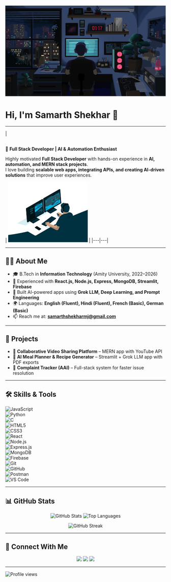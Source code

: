 [![Banner](https://raw.githubusercontent.com/Samarth-Shekhar/Samarth-Shekhar/main/banner.gif)](https://www.linkedin.com/in/samarth-shekhar-185ba311a)

# Hi, I'm Samarth Shekhar 👋  

---

| <p align="left">  
🚀 **Full Stack Developer | AI & Automation Enthusiast**  

Highly motivated **Full Stack Developer** with hands-on experience in **AI, automation, and MERN stack projects**.  
I love building **scalable web apps, integrating APIs, and creating AI-driven solutions** that improve user experiences.  
</p> | <img src="https://raw.githubusercontent.com/Samarth-Shekhar/Samarth-Shekhar/main/coding.gif" width="250" alt="Coding GIF"/> |
|---|---|

---

## 👨‍💻 About Me  
- 🎓 B.Tech in **Information Technology** (Amity University, 2022–2026)  
- 🔭 Experienced with **React.js, Node.js, Express, MongoDB, Streamlit, Firebase**  
- 🤖 Built AI-powered apps using **Grok LLM, Deep Learning, and Prompt Engineering**  
- 🌍 Languages: **English (Fluent), Hindi (Fluent), French (Basic), German (Basic)**  
- 📫 Reach me at: **samarthshekharmj@gmail.com**  

---

## 📌 Projects  
- 🎥 **Collaborative Video Sharing Platform** – MERN app with YouTube API  
- 🍴 **AI Meal Planner & Recipe Generator** – Streamlit + Grok LLM app with PDF exports  
- 📝 **Complaint Tracker (AAI)** – Full-stack system for faster issue resolution  

---

## 🛠️ Skills & Tools  

![JavaScript](https://img.shields.io/badge/Code-JavaScript-yellow?logo=javascript)  
![Python](https://img.shields.io/badge/Language-Python-green?logo=python)  
![C](https://img.shields.io/badge/Language-C-blue?logo=c)  
![HTML5](https://img.shields.io/badge/Frontend-HTML5-orange?logo=html5)  
![CSS3](https://img.shields.io/badge/Frontend-CSS3-blue?logo=css3)  
![React](https://img.shields.io/badge/Framework-React-blue?logo=react)  
![Node.js](https://img.shields.io/badge/Backend-Node.js-green?logo=node.js)  
![Express.js](https://img.shields.io/badge/Framework-Express-black?logo=express)  
![MongoDB](https://img.shields.io/badge/Database-MongoDB-darkgreen?logo=mongodb)  
![Firebase](https://img.shields.io/badge/Backend-Firebase-orange?logo=firebase)  
![Git](https://img.shields.io/badge/Tool-Git-red?logo=git)  
![GitHub](https://img.shields.io/badge/Tool-GitHub-black?logo=github)  
![Postman](https://img.shields.io/badge/Tool-Postman-orange?logo=postman)  
![VS Code](https://img.shields.io/badge/Editor-VSCode-blue?logo=visualstudiocode)  

---

## 📊 GitHub Stats  

<p align="center">
  <img src="https://github-readme-stats.vercel.app/api?username=Samarth-Shekhar&show_icons=true&theme=radical" alt="GitHub Stats" height="180em" />
  <img src="https://github-readme-stats.vercel.app/api/top-langs/?username=Samarth-Shekhar&layout=compact&theme=radical" alt="Top Languages" height="180em" />
</p>

<p align="center">
  <img src="https://streak-stats.demolab.com?user=Samarth-Shekhar&theme=radical&border_radius=4.5" alt="GitHub Streak" />
</p>

---

## 🔗 Connect With Me  

<p align="center">
  <a href="https://linkedin.com/in/samarth-shekhar-185ba311a"><img src="https://img.shields.io/badge/LinkedIn-blue?logo=linkedin&logoColor=white" /></a>
  <a href="https://github.com/Samarth-Shekhar"><img src="https://img.shields.io/badge/GitHub-black?logo=github&logoColor=white" /></a>
  <a href="mailto:samarthshekharmj@gmail.com"><img src="https://img.shields.io/badge/Email-red?logo=gmail&logoColor=white" /></a>
</p>

---

![Profile views](https://komarev.com/ghpvc/?username=Samarth-Shekhar&color=blue)


